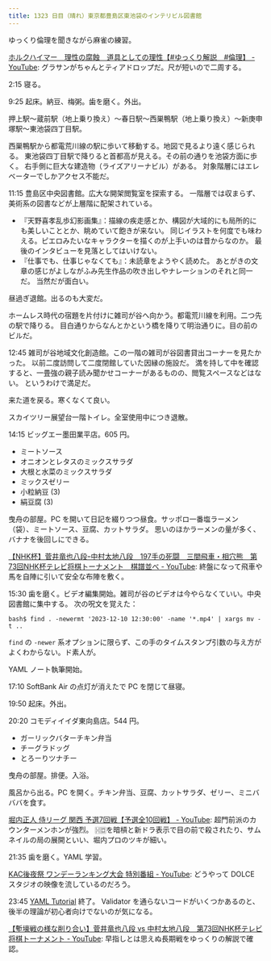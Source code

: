 ```yaml
---
title: 1323 日目（晴れ）東京都豊島区東池袋のインテリビル図書館
---
```


ゆっくり倫理を聞きながら麻雀の練習。

[ホルクハイマー　理性の腐蝕　道具としての理性【#ゆっくり解説　#倫理】 - YouTube](https://www.youtube.com/watch?v=aI6hD8cdcBo):
グラサンがちゃんとティアドロップだ。尺が短いので二周する。

2:15 寝る。

9:25 起床。納豆、梅粥。歯を磨く。外出。

押上駅～蔵前駅（地上乗り換え）～春日駅～西巣鴨駅（地上乗り換え）～新庚申塚駅～東池袋四丁目駅。

西巣鴨駅から都電荒川線の駅に歩いて移動する。地図で見るより遠く感じられる。
東池袋四丁目駅で降りると首都高が見える。その前の通りを池袋方面に歩く。
右手側に巨大な建造物（ライズアリーナビル）がある。
対象階層にはエレベーターでしかアクセス不能だ。

11:15 豊島区中央図書館。広大な開架閲覧室を探索する。
一階層では収まらず、美術系の図書などが上層階に配架されている。

* 『天野喜孝乱歩幻影画集』：描線の疾走感とか、構図が大域的にも局所的にも美しいこととか、眺めていて飽きが来ない。
  同じイラストを何度でも味わえる。ピエロみたいなキャラクターを描くのが上手いのは昔からなのか。
  最後のインタビューを見落としてはいけない。
* 『仕事でも、仕事じゃなくても』：未読章をようやく読めた。
  あとがきの文章の感じがよしながふみ先生作品の吹き出しやナレーションのそれと同一だ。
  当然だが面白い。

昼過ぎ退館。出るのも大変だ。

ホームレス時代の宿題を片付けに雑司が谷へ向かう。都電荒川線を利用。二つ先の駅で降りる。
目白通りからなんとかという橋を降りて明治通りに。目の前のビルだ。

12:45 雑司が谷地域文化創造館。この一階の雑司が谷図書貸出コーナーを見たかった。
以前二度訪問して二度閉館していた因縁の施設だ。
満を持して中を確認すると、一畳強の親子読み聞かせコーナーがあるものの、閲覧スペースなどはない。
というわけで満足だ。

来た道を戻る。寒くなくて良い。

スカイツリー展望台一階トイレ。全室使用中につき退散。

14:15 ビッグエー墨田業平店。605 円。

* ミートソース
* オニオンとレタスのミックスサラダ
* 大根と水菜のミックスサラダ
* ミックスゼリー
* 小粒納豆 (3)
* 絹豆腐 (3)

曳舟の部屋。PC を開いて日記を綴りつつ昼食。サッポロ一番塩ラーメン（袋）、ミートソース、豆腐、カットサラダ。
思いのほかラーメンの量が多く、バナナを後回しにできる。

[【NHK杯】菅井竜也八段ｰ中村太地八段　197手の死闘　三間飛車・相穴熊　第73回NHK杯テレビ将棋トーナメント　棋譜並べ - YouTube](https://www.youtube.com/watch?v=5RMdYZvCMjs):
終盤になって飛車や馬を自陣に引いて安全な布陣を敷く。

15:30 歯を磨く。ビデオ編集開始。雑司が谷のビデオは今やらなくていい。中央図書館に集中する。
次の呪文を覚えた：

```console
bash$ find . -newermt '2023-12-10 12:30:00' -name '*.mp4' | xargs mv -t ..
```

`find` の `-newer` 系オプションに限らず、この手のタイムスタンプ引数の与え方がよくわからない。ド素人が。

YAML ノート執筆開始。

17:10 SoftBank Air の点灯が消えたで PC を閉じて昼寝。

19:50 起床。外出。

20:20 コモディイイダ東向島店。544 円。

* ガーリックバターチキン弁当
* チーグラドッグ
* とろーりツナチー

曳舟の部屋。排便。入浴。

風呂から出る。PC を開く。チキン弁当、豆腐、カットサラダ、ゼリー、ミニバババを食す。

[堀内正人 侍リーグ 関西 予選7回戦【予選全10回戦】 - YouTube](https://www.youtube.com/watch?v=77rfDuiIl1Y):
超門前派のカウンターメンホンが強烈。
🀔🀗を暗槓と新ドラ表示で目の前で殺されたり、サムネイルの局の展開といい、堀内プロのツキが細い。

21:35 歯を磨く。YAML 学習。

[KAC後夜祭 ワンデーランキング大会 特別番組 - YouTube](https://www.youtube.com/watch?v=Os39DE58h3w):
どうやって DOLCE スタジオの映像を流しているのだろう。

23:45 [YAML Tutorial](https://www.tutorialspoint.com/yaml/index.htm) 終了。
Validator を通らないコードがいくつかあるのと、後半の理論が初心者向けでないのが気になる。

[【塹壕戦の様な削り合い】菅井竜也八段 vs 中村太地八段　第73回NHK杯テレビ将棋トーナメント - YouTube](https://www.youtube.com/watch?v=0aXC4AfeKaI):
早指しとは思えぬ長期戦をゆっくりの解説で確認。
